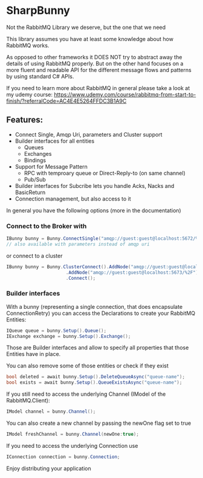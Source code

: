 # SharpBunny
Not the RabbitMQ Library we deserve, but the one that we need 

This library assumes you have at least some knowledge about how RabbitMQ works. 

As opposed to other frameworks it DOES NOT try to abstract away the details of using RabbitMQ properly.
But on the other hand focuses on a more fluent and readable API for the different message flows and patterns by using standard C# APIs.

If you need to learn more about RabbitMQ in general please take a look at my udemy course:
https://www.udemy.com/course/rabbitmq-from-start-to-finish/?referralCode=AC4E4E5264FFDC3B1A9C


## Features:
* Connect Single, Amqp Uri, parameters and Cluster support
* Builder interfaces for all entities
  * Queues
  * Exchanges
  * Bindings
* Support for Message Pattern
  * RPC with temproary queue or Direct-Reply-to (on same channel)
  * Pub/Sub
* Builder interfaces for Subcribe lets you handle Acks, Nacks and BasicReturn
* Connection management, but also access to it

In general you have the following options (more in the documentation)

### Connect to the Broker with
```csharp
IBunny bunny = Bunny.ConnectSingle("amqp://guest:guest@localhost:5672/%2F");
// also available with parameters instead of amqp uri
```
or connect to a cluster
```csharp
IBunny bunny = Bunny.ClusterConnect().AddNode("amqp://guest:guest@localhost:5672/%2F")
                      .AddNode("amqp://guest:guest@localhost:5673/%2F")
                      .Connect();
```

### Builder interfaces
With a bunny (representing a single connection, that does encapsulate ConnectionRetry)
you can access the Declarations to create your RabbitMQ Entities:

```csharp
IQueue queue = bunny.Setup().Queue();
IExchange exchange = bunny.Setup().Exchange();
```
Those are Builder interfaces and allow to specify all properties that those Entities have in place.

You can also remove some of those entities or check if they exist
```csharp
bool deleted = await bunny.Setup().DeleteQueueAsync("queue-name");
bool exists = await bunny.Setup().QueueExistsAsync("queue-name");
```

If you still need to access the underlying Channel (IModel of the RabbitMQ.Client):
```csharp
IModel channel = bunny.Channel();
```
You can also create a new channel by passing the newOne flag set to true
```csharp
IModel freshChannel = bunny.Channel(newOne:true);
```
If you need to access the underlying Connection use
```csharp
IConnection connection = bunny.Connection;
```

Enjoy distributing your application
